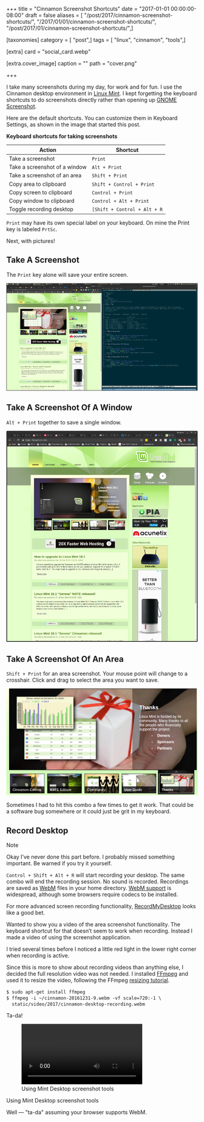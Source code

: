 +++
title = "Cinnamon Screenshot Shortcuts"
date = "2017-01-01 00:00:00-08:00"
draft = false
aliases = [ "/post/2017/cinnamon-screenshot-shortcuts/", "/2017/01/01/cinnamon-screenshot-shortcuts/", "/post/2017/01/cinnamon-screenshot-shortcuts/",]

[taxonomies]
category = [ "post",]
tags = [ "linux", "cinnamon", "tools",]

[extra]
card = "social_card.webp"

[extra.cover_image]
caption = ""
path = "cover.png"

+++

[Linux Mint]: https://linuxmint.com/
[GNOME Screenshot]: https://help.gnome.org/users/gnome-help/stable/screen-shot-record.html.en

I take many screenshots during my day, for work and for fun.
I use the Cinnamon desktop environment in [Linux Mint][].
I kept forgetting the keyboard shortcuts to do screenshots directly rather than opening up [GNOME Screenshot][].

Here are the default shortcuts.
You can customize them in Keyboard Settings, as shown in the image that started this post.

**Keyboard shortcuts for taking screenshots**

| Action                        | Shortcut
| ----------------------------- | --------
| Take a screenshot             | `Print`
| Take a screenshot of a window | `Alt + Print`
| Take a screenshot of an area  | `Shift + Print`
| Copy area to clipboard        | `Shift + Control + Print`
| Copy screen to clipboard      | `Control + Print`
| Copy window to clipboard      | `Control + Alt + Print`
| Toggle recording desktop      | `[Shift + Control + Alt + R`

`Print` may have its own special label on your keyboard.
On mine the Print key is labeled `PrtSc`.

Next, with pictures!

## Take A Screenshot

The `Print` key alone will save your entire screen.

![fullscreen screenshot](cinnamon-fullscreen-screenshot.png "Fullscreen screenshot, scaled down")

## Take A Screenshot Of A Window

`Alt + Print` together to save a single window.

![window screenshot](cinnamon-window-screenshot.png "Window screenshot, scaled down")

## Take A Screenshot Of An Area

`Shift + Print` for an area screenshot.
Your mouse point will change to a crosshair. Click and drag to select the area you want to save.

![area screenshot](cinnamon-area-screenshot.png "An area on the Linux Mint home page")

Sometimes I had to hit this combo a few times to get it work.
That could be a software bug somewhere or it could just be grit in my keyboard.

## Record Desktop

<aside class="admonition note">
<p class="admonition-title">Note</p>

Okay I’ve never done this part before.
I probably missed something important.
Be warned if you try it yourself.

</aside>

[WebM]: http://www.webmproject.org/
[WebM support]: http://caniuse.com/#feat=webm

`Control + Shift + Alt + R` will start recording your desktop.
The same combo will end the recording session.
No sound is recorded.
Recordings are saved as [WebM][] files in your home directory.
[WebM support][] is widespread, although some browsers require codecs to be installed.

[RecordMyDesktop]: http://recordmydesktop.sourceforge.net/about.php

For more advanced screen recording functionality, [RecordMyDesktop][] looks like a good bet.

Wanted to show you a video of the area screenshot functionality.
The keyboard shortcut for that doesn’t seem to work when recording.
Instead I made a video of using the screenshot application.

I tried several times before I noticed a little red light in the lower right corner when recording is active.

[FFmpeg]: http://ffmpeg.org/
[resizing tutorial]: https://trac.ffmpeg.org/wiki/Scaling%20(resizing)%20with%20ffmpeg

Since this is more to show about recording videos than anything else, I decided the full resolution video was not needed.
I installed [FFmpeg][] and used it to resize the video, following the FFmpeg [resizing tutorial][].

    $ sudo apt-get install ffmpeg
    $ ffmpeg -i ~/cinnamon-20161231-9.webm -vf scale=720:-1 \
      static/video/2017/cinnamon-desktop-recording.webm

Ta-da!

<figure>
  <video controls width="75%">
    <source src="/video/2017/cinnamon-desktop-recording.webm" type="video/webm">
    Unfortunately, your browser does not support webm
  </video>
  <figcaption>Using Mint Desktop screenshot tools</figcaption>
</figure>

Using Mint Desktop screenshot tools

Well — "ta-da" assuming your browser supports WebM.